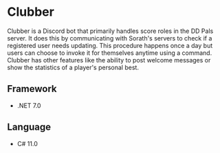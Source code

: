 # Clubber
Clubber is a Discord bot that primarily handles score roles in the DD Pals server. It does this by communicating with Sorath's servers to check if a registered user needs updating. This procedure happens once a day but users can choose to invoke it for themselves anytime using a command. Clubber has other features like the ability to post welcome messages or show the statistics of a player's personal best.

## Framework
- .NET 7.0

## Language
- C# 11.0
